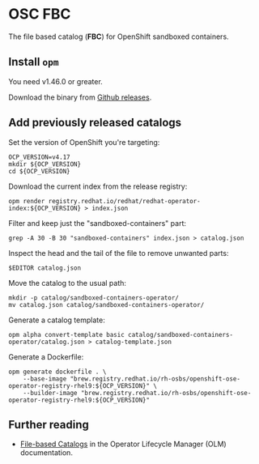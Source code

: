 # OSC FBC

The file based catalog (**FBC**) for OpenShift sandboxed containers.

## Install `opm`

You need v1.46.0 or greater.

Download the binary from [Github releases](https://github.com/operator-framework/operator-registry/releases).

## Add previously released catalogs

Set the version of OpenShift you're targeting:
```
OCP_VERSION=v4.17
mkdir ${OCP_VERSION}
cd ${OCP_VERSION}
```

Download the current index from the release registry:
```
opm render registry.redhat.io/redhat/redhat-operator-index:${OCP_VERSION} > index.json
```

Filter and keep just the "sandboxed-containers" part:
```
grep -A 30 -B 30 "sandboxed-containers" index.json > catalog.json
```

Inspect the head and the tail of the file to remove unwanted parts:
```
$EDITOR catalog.json
```

Move the catalog to the usual path:
```
mkdir -p catalog/sandboxed-containers-operator/
mv catalog.json catalog/sandboxed-containers-operator/
```

Generate a catalog template:
```
opm alpha convert-template basic catalog/sandboxed-containers-operator/catalog.json > catalog-template.json
```

Generate a Dockerfile:
```
opm generate dockerfile . \
    --base-image "brew.registry.redhat.io/rh-osbs/openshift-ose-operator-registry-rhel9:${OCP_VERSION}" \
    --builder-image "brew.registry.redhat.io/rh-osbs/openshift-ose-operator-registry-rhel9:${OCP_VERSION}"
```

## Further reading

  - [File-based Catalogs](https://olm.operatorframework.io/docs/reference/file-based-catalogs/) in the Operator Lifecycle Manager (OLM) documentation.
